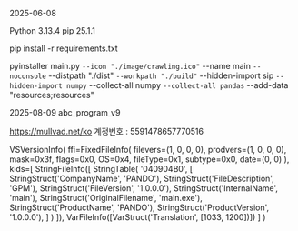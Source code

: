 2025-06-08

Python 3.13.4
pip 25.1.1

pip install -r requirements.txt


pyinstaller main.py `
  --icon "./image/crawling.ico" `
--name main `
  --noconsole `
--distpath "./dist" `
  --workpath "./build" `
--hidden-import sip `
  --hidden-import numpy `
--collect-all numpy `
  --collect-all pandas `
--add-data "resources;resources"


2025-08-09
abc_program_v9


https://mullvad.net/ko
계정번호 : 5591478657770516



VSVersionInfo(
ffi=FixedFileInfo(
filevers=(1, 0, 0, 0),
prodvers=(1, 0, 0, 0),
mask=0x3f,
flags=0x0,
OS=0x4,
fileType=0x1,
subtype=0x0,
date=(0, 0)
),
kids=[
StringFileInfo([
StringTable(
'040904B0',
[
StringStruct('CompanyName', 'PANDO'),
StringStruct('FileDescription', 'GPM'),
StringStruct('FileVersion', '1.0.0.0'),
StringStruct('InternalName', 'main'),
StringStruct('OriginalFilename', 'main.exe'),
StringStruct('ProductName', 'PANDO'),
StringStruct('ProductVersion', '1.0.0.0'),
]
)
]),
VarFileInfo([VarStruct('Translation', [1033, 1200])])
]
)

